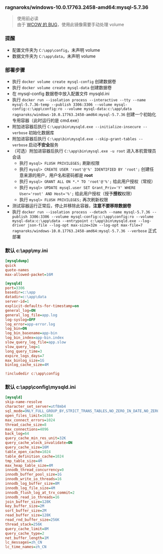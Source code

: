 ### ragnaroks/windows-10.0.17763.2458-amd64:mysql-5.7.36
> 使用前必读  
> 由于 [WCOW 的 BUG](https://www.ragnaroks.site/posts/45/)，使用此镜像需要手动处理 volume  

### 提醒
- 配置文件夹为 `C:\app\config`，未声明 volume
- 数据文件夹为 `C:\app\data`，未声明 volume

### 部署步骤
- 执行 `docker volume create mysql-config` 创建数据卷
- 执行 `docker volume create mysql-data` 创建数据卷
- 在 mysql-config 数据卷中放入配置文件 mysqld.ini
- 执行 `docker run --isolation process --interactive --tty --name mysql-5.7.36-temp --publish 3306:3306 --volume mysql-config:c:\app\config:ro --volume mysql-data:c:\app\data ragnaroks/windows-10.0.17763.2458-amd64:mysql-5.7.36` 创建一个初始化专用容器（此时运行的是 cmd.exe）
- 附加进容器后执行 `C:\app\bin\mysqld.exe --initialize-insecure --verbose` 初始化数据库
- 附加进容器后执行 `C:\app\bin\mysqld.exe --skip-grant-tables --verbose` 启动**不安全**服务
- （可选）附加进容器后执行 `C:\app\bin\mysql.exe -u root` 进入本机管理员会话
  - 执行 `mysql> FLUSH PRIVILEGES;` 刷新权限
  - 执行 `mysql> CREATE USER 'root'@'%' IDENTIFIED BY 'root';` 创建任意来源的用户，用户名和密码都是 **root**
  - 执行 `mysql> GRANT ALL ON *.* TO 'root'@'%';` 给此用户授权（常规）
  - 执行 `mysql> UPDATE mysql.user SET Grant_Priv='Y' WHERE User='root' AND Host='%';` 给此用户授权（授予**授权**权限）
  - 执行 `mysql> FLUSH PRIVILEGES;` 再次刷新权限
- 测试容器运行正常后，停止并移除此容器，**注意不要移除数据卷**
- 执行 `docker run --isolation process --detach --name mysql-5.7.36 --publish 3306:3306 --volume mysql-config:c:\app\config:ro --volume mysql-data:c:\app\data --entrypoint c:\app\bin\mysqld.exe --log-driver json-file --log-opt max-size=32m --log-opt max-file=7 ragnaroks/windows-10.0.17763.2458-amd64:mysql-5.7.36 --verbose` 正式部署

### 默认 c:\app\my.ini
```ini
[mysqldump]
quick
quote-names
max-allowed-packet=16M

[mysqld]
port=3306
basedir=c:\app
datadir=c:\app\data
server-id=1
explicit-defaults-for-timestamp=on
general_log=ON
general_log_file=app.log
log-syslog=OFF
log_error=app-error.log
log_bin=ON
log_bin_basename=app-bin
log_bin_index=app-bin.index
slow_query_log_file=app.slow
slow_query_log=1
long_query_time=3
expire_logs_days=7
max_binlog_size=1G
binlog_cache_size=4M

!includedir c:\app\config
```

### 默认 c:\app\config\mysqld.ini
```ini
[mysqld]
skip-name-resolve
character_set_server=utf8mb4
sql_mode=ONLY_FULL_GROUP_BY,STRICT_TRANS_TABLES,NO_ZERO_IN_DATE,NO_ZERO_DATE,ERROR_FOR_DIVISION_BY_ZERO,NO_AUTO_CREATE_USER,NO_ENGINE_SUBSTITUTION
open_files_limit=16384
max_connect_errors=1024
thread_cache_size=8
max_connections=4096
back_log=64
query_cache_min_res_unit=32K
query_cache_wlock_invalidate=ON
query_cache_size=16M
table_open_cache=1024
table_definition_cache=1024
tmp_table_size=4M
max_heap_table_size=4M
innodb_thread_concurrency=0
innodb_buffer_pool_size=1G
innodb_write_io_threads=16
innodb_log_buffer_size=8M
innodb_log_file_size=4M
innodb_flush_log_at_trx_commit=2
innodb_read_io_threads=16
join_buffer_size=128K
key_buffer_size=2M
sort_buffer_size=2M
read_buffer_size=128K
read_rnd_buffer_size=256K
thread_stack=256K
query_cache_limit=8M
query_cache_type=2
net_buffer_length=1M
lc_messages=zh_CN
lc_time_names=zh_CN
```
